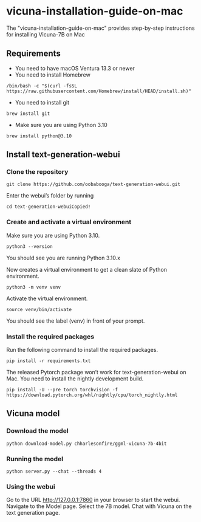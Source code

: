 # vicuna-installation-guide-on-mac
The "vicuna-installation-guide-on-mac" provides step-by-step instructions for installing Vicuna-7B on Mac
## Requirements
- You need to have macOS Ventura 13.3 or newer
- You need to install Homebrew
```
/bin/bash -c "$(curl -fsSL https://raw.githubusercontent.com/Homebrew/install/HEAD/install.sh)"
```
- You need to install git
```
brew install git
```
- Make sure you are using Python 3.10
```
brew install python@3.10
```
## Install text-generation-webui
### Clone the repository
```
git clone https://github.com/oobabooga/text-generation-webui.git
```
Enter the webui’s folder by running
```
cd text-generation-webuiCopied!
```
### Create and activate a virtual environment
Make sure you are using Python 3.10.
```
python3 --version
```
You should see you are running Python 3.10.x

Now creates a virtual environment to get a clean slate of Python environment.
```
python3 -m venv venv
```
Activate the virtual environment.
```
source venv/bin/activate
```
You should see the label (venv) in front of your prompt.
### Install the required packages
Run the following command to install the required packages.
```
pip install -r requirements.txt
```
The released Pytorch package won’t work for text-generation-webui on Mac. You need to install the nightly development build.
```
pip install -U --pre torch torchvision -f https://download.pytorch.org/whl/nightly/cpu/torch_nightly.html
```
## Vicuna model
### Download the model
```
python download-model.py chharlesonfire/ggml-vicuna-7b-4bit
```
### Running the model
```
python server.py --chat --threads 4
```
### Using the webui
Go to the URL http://127.0.0.1:7860 in your browser to start the webui.
Navigate to the Model page. Select the 7B model.
Chat with Vicuna on the text generation page.
